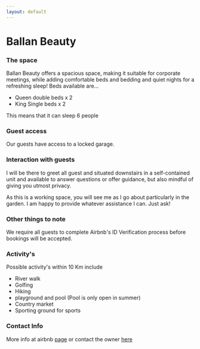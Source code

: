 ```yaml
---
layout: default
---
```

# Ballan Beauty
### The space

Ballan Beauty offers a spacious space, making it suitable for corporate meetings, while adding comfortable beds and bedding and quiet nights for a refreshing sleep!
Beds available are...
* Queen double beds x 2
* King Single beds x 2 

This means that it can sleep 6 people

### Guest access

Our guests have access to a locked garage.

### Interaction with guests

I will be there to greet all guest and situated downstairs in a self-contained unit and available to answer questions or offer guidance, but also mindful of giving you utmost privacy.

As this is a working space, you will see me as I go about particularly in the garden. I am happy to provide whatever assistance I can. Just ask!

### Other things to note

We require all guests to complete Airbnb's ID Verification process before bookings will be accepted.

### Activity's
Possible activity's within 10 Km include
* River walk 
* Golfing
* Hiking 
* playground and pool (Pool is only open in summer)
* Country market
* Sporting ground for sports

### Contact Info
More info at airbnb [page](https://www.airbnb.com.au/rooms/22988443) or contact the owner [here](mailto:juicemaster47@gmail.com?Subject=Inquiry%20on%20airbnb)
